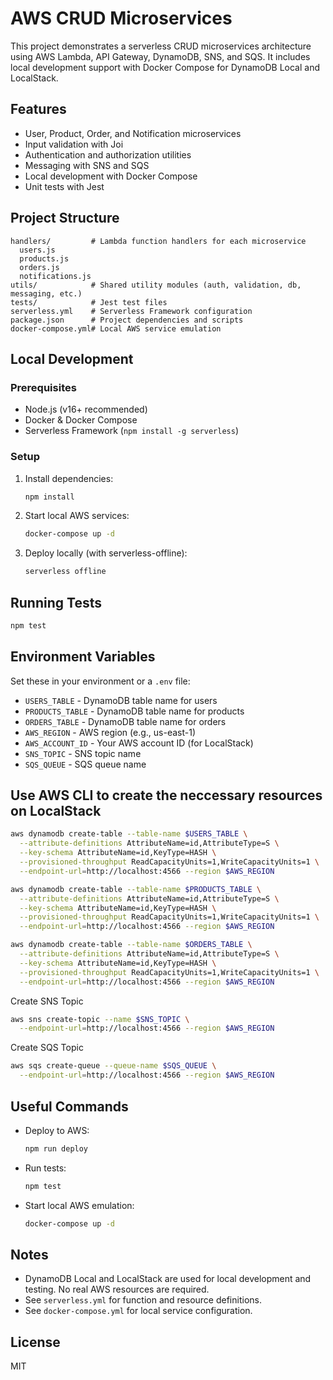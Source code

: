 # AWS CRUD Microservices

This project demonstrates a serverless CRUD microservices architecture using AWS Lambda, API Gateway, DynamoDB, SNS, and SQS. It includes local development support with Docker Compose for DynamoDB Local and LocalStack.

## Features
- User, Product, Order, and Notification microservices
- Input validation with Joi
- Authentication and authorization utilities
- Messaging with SNS and SQS
- Local development with Docker Compose
- Unit tests with Jest

## Project Structure
```
handlers/         # Lambda function handlers for each microservice
  users.js
  products.js
  orders.js
  notifications.js
utils/            # Shared utility modules (auth, validation, db, messaging, etc.)
tests/            # Jest test files
serverless.yml    # Serverless Framework configuration
package.json      # Project dependencies and scripts
docker-compose.yml# Local AWS service emulation
```

## Local Development

### Prerequisites
- Node.js (v16+ recommended)
- Docker & Docker Compose
- Serverless Framework (`npm install -g serverless`)

### Setup
1. Install dependencies:
   ```bash
   npm install
   ```
2. Start local AWS services:
   ```bash
   docker-compose up -d
   ```
3. Deploy locally (with serverless-offline):
   ```bash
   serverless offline
   ```

## Running Tests
```bash
npm test
```

## Environment Variables
Set these in your environment or a `.env` file:
- `USERS_TABLE` - DynamoDB table name for users
- `PRODUCTS_TABLE` - DynamoDB table name for products
- `ORDERS_TABLE` - DynamoDB table name for orders
- `AWS_REGION` - AWS region (e.g., us-east-1)
- `AWS_ACCOUNT_ID` - Your AWS account ID (for LocalStack)
- `SNS_TOPIC` - SNS topic name
- `SQS_QUEUE` - SQS queue name

## Use AWS CLI to create the neccessary resources on LocalStack
```bash
aws dynamodb create-table --table-name $USERS_TABLE \
  --attribute-definitions AttributeName=id,AttributeType=S \
  --key-schema AttributeName=id,KeyType=HASH \
  --provisioned-throughput ReadCapacityUnits=1,WriteCapacityUnits=1 \
  --endpoint-url=http://localhost:4566 --region $AWS_REGION

aws dynamodb create-table --table-name $PRODUCTS_TABLE \
  --attribute-definitions AttributeName=id,AttributeType=S \
  --key-schema AttributeName=id,KeyType=HASH \
  --provisioned-throughput ReadCapacityUnits=1,WriteCapacityUnits=1 \
  --endpoint-url=http://localhost:4566 --region $AWS_REGION

aws dynamodb create-table --table-name $ORDERS_TABLE \
  --attribute-definitions AttributeName=id,AttributeType=S \
  --key-schema AttributeName=id,KeyType=HASH \
  --provisioned-throughput ReadCapacityUnits=1,WriteCapacityUnits=1 \
  --endpoint-url=http://localhost:4566 --region $AWS_REGION
```

Create SNS Topic

```bash
aws sns create-topic --name $SNS_TOPIC \
  --endpoint-url=http://localhost:4566 --region $AWS_REGION
```

Create SQS Topic
```bash
aws sqs create-queue --queue-name $SQS_QUEUE \
  --endpoint-url=http://localhost:4566 --region $AWS_REGION
```

## Useful Commands
- Deploy to AWS:
  ```bash
  npm run deploy
  ```
- Run tests:
  ```bash
  npm test
  ```
- Start local AWS emulation:
  ```bash
  docker-compose up -d
  ```

## Notes
- DynamoDB Local and LocalStack are used for local development and testing. No real AWS resources are required.
- See `serverless.yml` for function and resource definitions.
- See `docker-compose.yml` for local service configuration.

## License
MIT
